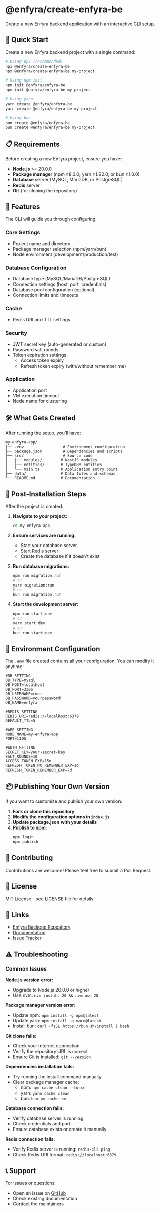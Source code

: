 # @enfyra/create-enfyra-be

Create a new Enfyra backend application with an interactive CLI setup.

## 🚀 Quick Start

Create a new Enfyra backend project with a single command:

```bash
# Using npx (recommended)
npx @enfyra/create-enfyra-be
npx @enfyra/create-enfyra-be my-project

# Using npm init
npm init @enfyra/enfyra-be
npm init @enfyra/enfyra-be my-project

# Using yarn
yarn create @enfyra/enfyra-be
yarn create @enfyra/enfyra-be my-project

# Using bun
bun create @enfyra/enfyra-be
bun create @enfyra/enfyra-be my-project
```

## 📋 Requirements

Before creating a new Enfyra project, ensure you have:

- **Node.js** >= 20.0.0
- **Package manager** (npm ≥8.0.0, yarn ≥1.22.0, or bun ≥1.0.0)
- **Database** server (MySQL, MariaDB, or PostgreSQL)
- **Redis** server
- **Git** (for cloning the repository)

## 🎯 Features

The CLI will guide you through configuring:

### Core Settings
- Project name and directory
- Package manager selection (npm/yarn/bun)
- Node environment (development/production/test)

### Database Configuration
- Database type (MySQL/MariaDB/PostgreSQL)
- Connection settings (host, port, credentials)
- Database pool configuration (optional)
- Connection limits and timeouts

### Cache
- Redis URI and TTL settings

### Security
- JWT secret key (auto-generated or custom)
- Password salt rounds
- Token expiration settings
  - Access token expiry
  - Refresh token expiry (with/without remember me)

### Application
- Application port
- VM execution timeout
- Node name for clustering

## 🛠️ What Gets Created

After running the setup, you'll have:

```
my-enfyra-app/
├── .env                 # Environment configuration
├── package.json         # Dependencies and scripts
├── src/                 # Source code
│   ├── modules/        # NestJS modules
│   ├── entities/       # TypeORM entities
│   └── main.ts         # Application entry point
├── data/               # Data files and schemas
└── README.md           # Documentation
```

## 📝 Post-Installation Steps

After the project is created:

1. **Navigate to your project:**
   ```bash
   cd my-enfyra-app
   ```

2. **Ensure services are running:**
   - Start your database server
   - Start Redis server
   - Create the database if it doesn't exist

3. **Run database migrations:**
   ```bash
   npm run migration:run
   # or
   yarn migration:run
   # or
   bun run migration:run
   ```

4. **Start the development server:**
   ```bash
   npm run start:dev
   # or
   yarn start:dev
   # or
   bun run start:dev
   ```

## 🔧 Environment Configuration

The `.env` file created contains all your configuration. You can modify it anytime:

```env
#DB SETTING
DB_TYPE=mysql
DB_HOST=localhost
DB_PORT=3306
DB_USERNAME=root
DB_PASSWORD=yourpassword
DB_NAME=enfyra

#REDIS SETTING
REDIS_URI=redis://localhost:6379
DEFAULT_TTL=5

#APP SETTING
NODE_NAME=my-enfyra-app
PORT=1105

#AUTH_SETTING
SECRET_KEY=your-secret-key
SALT_ROUNDS=10
ACCESS_TOKEN_EXP=15m
REFRESH_TOKEN_NO_REMEMBER_EXP=1d
REFRESH_TOKEN_REMEMBER_EXP=7d
```

## 📦 Publishing Your Own Version

If you want to customize and publish your own version:

1. **Fork or clone this repository**
2. **Modify the configuration options in `index.js`**
3. **Update package.json with your details**
4. **Publish to npm:**
   ```bash
   npm login
   npm publish
   ```

## 🤝 Contributing

Contributions are welcome! Please feel free to submit a Pull Request.

## 📄 License

MIT License - see LICENSE file for details

## 🔗 Links

- [Enfyra Backend Repository](https://github.com/dothinh115/enfyra_be)
- [Documentation](https://github.com/dothinh115/enfyra_be#readme)
- [Issue Tracker](https://github.com/dothinh115/create-enfyra-be/issues)

## ⚠️ Troubleshooting

### Common Issues

**Node.js version error:**
- Upgrade to Node.js 20.0.0 or higher
- Use nvm: `nvm install 20 && nvm use 20`

**Package manager version error:**
- Update npm: `npm install -g npm@latest` 
- Update yarn: `npm install -g yarn@latest`
- Install bun: `curl -fsSL https://bun.sh/install | bash`

**Git clone fails:**
- Check your internet connection
- Verify the repository URL is correct
- Ensure Git is installed: `git --version`

**Dependencies installation fails:**
- Try running the install command manually
- Clear package manager cache:
  - npm: `npm cache clean --force`
  - yarn: `yarn cache clean`
  - bun: `bun pm cache rm`

**Database connection fails:**
- Verify database server is running
- Check credentials and port
- Ensure database exists or create it manually

**Redis connection fails:**
- Verify Redis server is running: `redis-cli ping`
- Check Redis URI format: `redis://localhost:6379`

## 📞 Support

For issues or questions:
- Open an issue on [GitHub](https://github.com/dothinh115/create-enfyra-be/issues)
- Check existing documentation
- Contact the maintainers